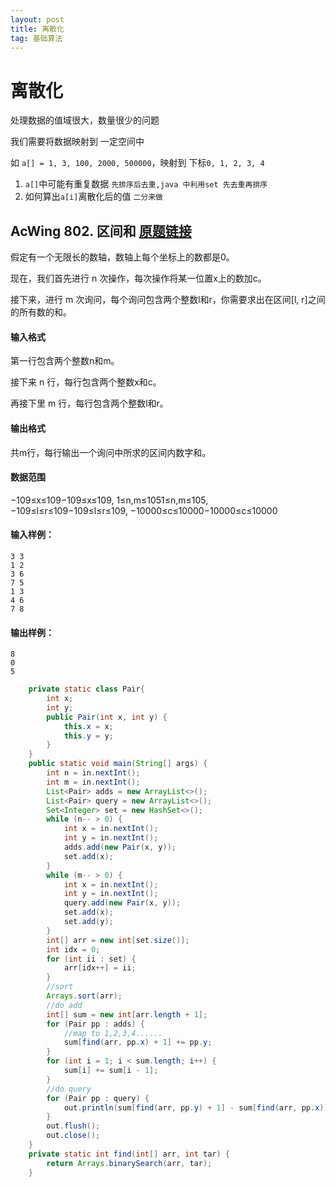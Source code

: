 ```yaml
---
layout: post
title: 离散化
tag: 基础算法
---
```


# 离散化

 处理数据的值域很大，数量很少的问题

我们需要将数据映射到 一定空间中

如 `a[] = 1, 3, 100, 2000, 500000`，映射到 下标`0, 1, 2, 3, 4`

1. `a[]`中可能有重复数据 `先排序后去重,java 中利用set 先去重再排序`
2. 如何算出`a[i]`离散化后的值 `二分来做`

## AcWing 802. 区间和   [原题链接](https://www.acwing.com/problem/content/804/)

假定有一个无限长的数轴，数轴上每个坐标上的数都是0。

现在，我们首先进行 n 次操作，每次操作将某一位置x上的数加c。

接下来，进行 m 次询问，每个询问包含两个整数l和r，你需要求出在区间[l, r]之间的所有数的和。

#### 输入格式

第一行包含两个整数n和m。

接下来 n 行，每行包含两个整数x和c。

再接下里 m 行，每行包含两个整数l和r。

#### 输出格式

共m行，每行输出一个询问中所求的区间内数字和。

#### 数据范围

−109≤x≤109−109≤x≤109,
1≤n,m≤1051≤n,m≤105,
−109≤l≤r≤109−109≤l≤r≤109,
−10000≤c≤10000−10000≤c≤10000

#### 输入样例：

```
3 3
1 2
3 6
7 5
1 3
4 6
7 8
```

#### 输出样例：

```
8
0
5
```

```java
    private static class Pair{
        int x;
        int y;
        public Pair(int x, int y) {
            this.x = x;
            this.y = y;
        }
    }
    public static void main(String[] args) {
        int n = in.nextInt();
        int m = in.nextInt();
        List<Pair> adds = new ArrayList<>();
        List<Pair> query = new ArrayList<>();
        Set<Integer> set = new HashSet<>();
        while (n-- > 0) {
            int x = in.nextInt();
            int y = in.nextInt();
            adds.add(new Pair(x, y));
            set.add(x);
        }
        while (m-- > 0) {
            int x = in.nextInt();
            int y = in.nextInt();
            query.add(new Pair(x, y));
            set.add(x);
            set.add(y);
        }
        int[] arr = new int[set.size()];
        int idx = 0;
        for (int ii : set) {
            arr[idx++] = ii;
        }
        //sort
        Arrays.sort(arr);
        //do add
        int[] sum = new int[arr.length + 1];
        for (Pair pp : adds) {
            //map to 1,2,3,4......
            sum[find(arr, pp.x) + 1] += pp.y;
        }
        for (int i = 1; i < sum.length; i++) {
            sum[i] += sum[i - 1];
        }
        //do query
        for (Pair pp : query) {
            out.println(sum[find(arr, pp.y) + 1] - sum[find(arr, pp.x)]);
        }
        out.flush();
        out.close();
    }
    private static int find(int[] arr, int tar) {
        return Arrays.binarySearch(arr, tar);
    }
```

